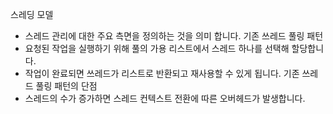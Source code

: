 스레딩 모델
- 스레드 관리에 대한 주요 측면을 정의하는 것을 의미 합니다.
기존 쓰레드 풀링 패턴
- 요청된 작업을 실행하기 위해 풀의 가용 리스트에서 스레드 하나를 선택해 할당합니다.
- 작업이 완료되면 쓰레드가 리스트로 반환되고 재사용할 수 있게 됩니다.
기존 쓰레드 풀링 패턴의 단점
- 스레드의 수가 증가하면 스레드 컨텍스트 전환에 따른 오버헤드가 발생합니다.